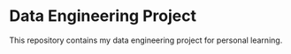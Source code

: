 # Data Engineering Project
This repository contains my data engineering project for personal learning.
